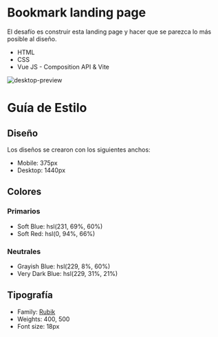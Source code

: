 # Bookmark landing page

El desafío es construir esta landing page y hacer que se parezca lo más posible al diseño.

- HTML
- CSS
- Vue JS - Composition API & Vite

![desktop-preview](https://github.com/Cheosphere/bookmark-landing-page-master/assets/112582420/1dd15f95-06a8-407d-ae85-54873b75d474)

# Guía de Estilo

## Diseño

Los diseños se crearon con los siguientes anchos:

- Mobile: 375px
- Desktop: 1440px

## Colores

### Primarios

- Soft Blue: hsl(231, 69%, 60%)
- Soft Red: hsl(0, 94%, 66%)

### Neutrales

- Grayish Blue: hsl(229, 8%, 60%)
- Very Dark Blue: hsl(229, 31%, 21%)

## Tipografía

- Family: [Rubik](https://fonts.google.com/specimen/Rubik)
- Weights: 400, 500
- Font size: 18px
